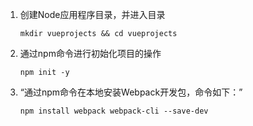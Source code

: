 1. 创建Node应用程序目录，并进入目录

   ```
   mkdir vueprojects && cd vueprojects
   ```
2. 通过npm命令进行初始化项目的操作 
   ```
   npm init -y
   ```
3. “通过npm命令在本地安装Webpack开发包，命令如下：”
   ```
   npm install webpack webpack-cli --save-dev
   ```
